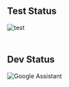<h2>Test Status </h2>                                       

![test](https://img.shields.io/badge/hyperledger-2F3134?style=for-the-badge&logo=hyperledger&logoColor=white)

 <h2><br> Dev Status</h2> 

![Google Assistant](https://img.shields.io/badge/google%20assistant-4285F4?style=for-the-badge&logo=google%20assistant&logoColor=white)

